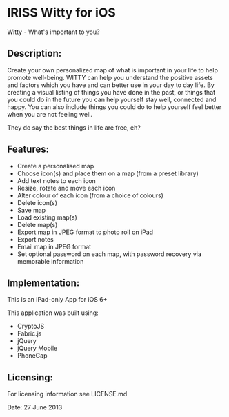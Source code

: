 IRISS Witty for iOS
===================

Witty - What's important to you?

Description:
-----------
 
Create your own personalized map of what is important in your life to help 
promote well-being. WITTY can help you understand the positive assets and 
factors which you have and can better use in your day to day life. By creating 
a visual listing of things you have done in the past, or things that you could 
do in the future you can help yourself stay well, connected and happy. You can 
also include things you could do to help yourself feel better when you are not 
feeling well.
 
They do say the best things in life are free, eh?
 
Features:
--------
* Create a personalised map
* Choose icon(s) and place them on a map (from a preset library)
* Add text notes to each icon
* Resize, rotate and move each icon
* Alter colour of each icon (from a choice of colours)
* Delete icon(s)
* Save map
* Load existing map(s)
* Delete map(s)
* Export map in JPEG format to photo roll on iPad
* Export notes
* Email map in JPEG format
* Set optional password on each map, with password recovery via memorable 
information

Implementation:
--------------

This is an iPad-only App for iOS 6+

This application was built using:
* CryptoJS
* Fabric.js
* jQuery
* jQuery Mobile
* PhoneGap

Licensing:
---------

For licensing information see
LICENSE.md


Date: 27 June 2013
